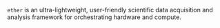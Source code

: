 `ether` is an ultra-lightweight, user-friendly scientific data acquisition and analysis framework for orchestrating hardware and compute.